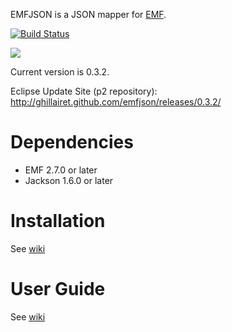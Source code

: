 EMFJSON is a JSON mapper for [EMF](http://www.eclipse.org/emf). 

[![Build Status](https://secure.travis-ci.org/ghillairet/emfjson.png)](http://travis-ci.org/ghillairet/emfjson)

<a href='http://marketplace.eclipse.org/marketplace-client-intro?mpc_install=188636' title='Drag and drop into a running Eclipse Indigo workspace to install EMFJs'><img src='http://marketplace.eclipse.org/misc/installbutton.png'/></a>

Current version is 0.3.2.

Eclipse Update Site (p2 repository): http://ghillairet.github.com/emfjson/releases/0.3.2/

# Dependencies

* EMF 2.7.0 or later
* Jackson 1.6.0 or later

# Installation

See [wiki](https://github.com/ghillairet/emfjson/wiki/Install)

# User Guide

See [wiki](https://github.com/ghillairet/emfjson/wiki/Home)

